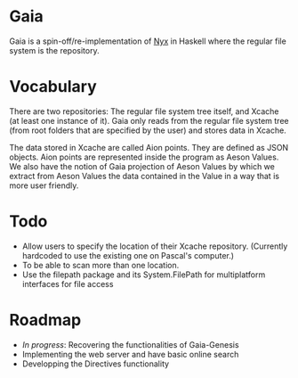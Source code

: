 # Gaia

Gaia is a spin-off/re-implementation of [Nyx](https://github.com/shutkas/Nyx-Ruby) in Haskell where the regular file system is the repository.

# Vocabulary

There are two repositories: The regular file system tree itself, and Xcache (at least one instance of it). Gaia only reads from the regular file system tree (from root folders that are specified by the user) and stores data in Xcache.

The data stored in Xcache are called Aion points. They are defined as JSON objects. Aion points are represented inside the program as Aeson Values. We also have the notion of Gaia projection of Aeson Values by which we extract from Aeson Values the data contained in the Value in a way that is more user friendly.

# Todo
- Allow users to specify the location of their Xcache repository. (Currently hardcoded to use the existing one on Pascal's computer.)
- To be able to scan more than one location. 	
- Use the filepath package and its System.FilePath for multiplatform interfaces for file access

# Roadmap
- *In progress*: Recovering the functionalities of Gaia-Genesis 
- Implementing the web server and have basic online search
- Developping the Directives functionality

